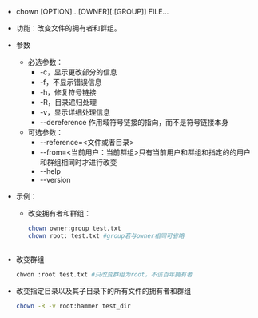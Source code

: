 -  chown [OPTION]...\[OWNER][:[GROUP]] FILE...

- 功能：改变文件的拥有者和群组。

- 参数

  - 必选参数：
    - -c，显示更改部分的信息
    - -f，不显示错误信息
    - -h，修复符号链接
    - -R，目录递归处理
    - -v，显示详细处理信息
    - --dereference 作用域符号链接的指向，而不是符号链接本身
  - 可选参数：
    - --reference=<文件或者目录>
    - --from=<当前用户：当前群组>只有当前用户和群组和指定的的用户和群组相同时才进行改变
    - --help
    - --version

- 示例：

  - 改变拥有者和群组：

    ```bash
    chown owner:group test.txt 
    chown root: test.txt #group若与owner相同可省略
  ```
  
- 改变群组
  
    ```bash
    chwon :root test.txt #只改变群组为root，不该百年拥有者
  ```
  
- 改变指定目录以及其子目录下的所有文件的拥有者和群组
  
    ```bash
    chown -R -v root:hammer test_dir
  ```
  
    
